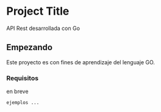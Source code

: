 # Project Title

API Rest desarrollada con Go

## Empezando

Este proyecto es con fines de aprendizaje del lenguaje GO.

### Requisitos

en breve

```
ejemplos ...
```